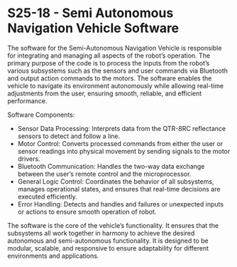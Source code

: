 # S25-18 - Semi Autonomous Navigation Vehicle Software

The software for the Semi-Autonomous Navigation Vehicle is responsible for integrating and managing all aspects of the robot’s operation. The primary purpose of the code is to process the inputs from the robot’s various subsystems such as the sensors and user commands via Bluetooth and output action commands to the motors. The software enables the vehicle to navigate its environment autonomously while allowing real-time adjustments from the user, ensuring smooth, reliable, and efficient performance. 

Software Components: 
- Sensor Data Processing: Interprets data from the QTR-8RC reflectance sensors to detect and follow a line. 
- Motor Control: Converts processed commands from either the user or sensor readings into physical movement by sending signals to the motor drivers.  
- Bluetooth Communication: Handles the two-way data exchange between the user’s remote control and the microprocessor. 
- General Logic Control: Coordinates the behavior of all subsystems, manages operational states, and ensures that real-time decisions are executed efficiently.  
- Error Handling: Detects and handles and failures or unexpected inputs or actions to ensure smooth operation of robot.  

The software is the core of the vehicle’s functionality. It ensures that the subsystems all work together in harmony to achieve the desired autonomous and semi-autonomous functionality. It is designed to be modular, scalable, and responsive to ensure adaptability for different environments and applications. 
